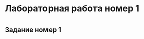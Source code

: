 <h1>Лабораторная работа номер 1<h1>
<h2>Задание номер 1<h2>
<![lab1-1](https://github.com/user-attachments/assets/a7c4a878-9734-4c03-94a2-2c17f24b9440)>
